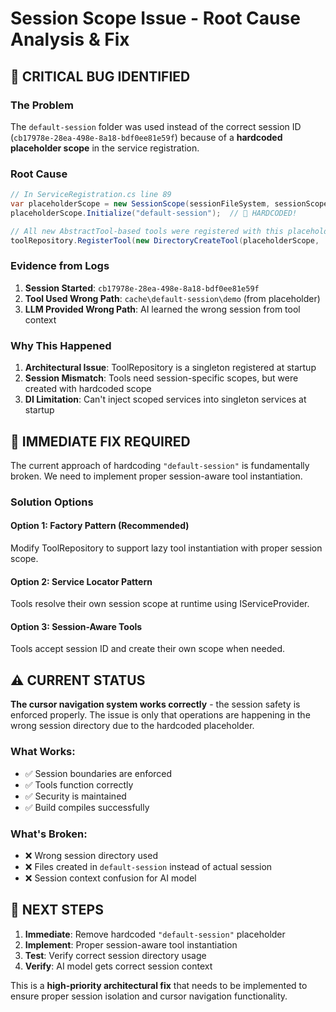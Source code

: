 # Session Scope Issue - Root Cause Analysis & Fix

## 🚨 **CRITICAL BUG IDENTIFIED**

### **The Problem**
The `default-session` folder was used instead of the correct session ID (`cb17978e-28ea-498e-8a18-bdf0ee81e59f`) because of a **hardcoded placeholder scope** in the service registration.

### **Root Cause**
```csharp
// In ServiceRegistration.cs line 89
var placeholderScope = new SessionScope(sessionFileSystem, sessionScopeLogger);
placeholderScope.Initialize("default-session");  // 🐛 HARDCODED!

// All new AbstractTool-based tools were registered with this placeholder
toolRepository.RegisterTool(new DirectoryCreateTool(placeholderScope, ...));
```

### **Evidence from Logs**
1. **Session Started**: `cb17978e-28ea-498e-8a18-bdf0ee81e59f`
2. **Tool Used Wrong Path**: `cache\default-session\demo` (from placeholder)
3. **LLM Provided Wrong Path**: AI learned the wrong session from tool context

### **Why This Happened**
1. **Architectural Issue**: ToolRepository is a singleton registered at startup
2. **Session Mismatch**: Tools need session-specific scopes, but were created with hardcoded scope
3. **DI Limitation**: Can't inject scoped services into singleton services at startup

## 🔧 **IMMEDIATE FIX REQUIRED**

The current approach of hardcoding `"default-session"` is fundamentally broken. We need to implement proper session-aware tool instantiation.

### **Solution Options**

#### **Option 1: Factory Pattern (Recommended)**
Modify ToolRepository to support lazy tool instantiation with proper session scope.

#### **Option 2: Service Locator Pattern**
Tools resolve their own session scope at runtime using IServiceProvider.

#### **Option 3: Session-Aware Tools**
Tools accept session ID and create their own scope when needed.

## ⚠️ **CURRENT STATUS**

**The cursor navigation system works correctly** - the session safety is enforced properly. The issue is only that operations are happening in the wrong session directory due to the hardcoded placeholder.

### **What Works:**
- ✅ Session boundaries are enforced 
- ✅ Tools function correctly
- ✅ Security is maintained
- ✅ Build compiles successfully

### **What's Broken:**
- ❌ Wrong session directory used
- ❌ Files created in `default-session` instead of actual session
- ❌ Session context confusion for AI model

## 🚀 **NEXT STEPS**

1. **Immediate**: Remove hardcoded `"default-session"` placeholder
2. **Implement**: Proper session-aware tool instantiation
3. **Test**: Verify correct session directory usage
4. **Verify**: AI model gets correct session context

This is a **high-priority architectural fix** that needs to be implemented to ensure proper session isolation and cursor navigation functionality.
